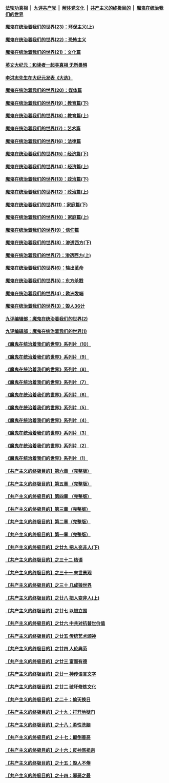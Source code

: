 

####  [法轮功真相](../../../../basic/blob/master/README.md?t=02021831) &nbsp;|&nbsp; [九评共产党](../../../../9ping.md/blob/master/README.md?t=02021831) &nbsp;|&nbsp; [解体党文化](../../../../jtdwh.md/blob/master/README.md?t=02021831)  &nbsp;|&nbsp; [共产主义的终极目的](../../../../gczydzjmd.md/blob/master/README.md?t=02021831) &nbsp;|&nbsp; [魔鬼在统治我们的世界](../../../../mgztzwmdsj.md/blob/master/README.md?t=02021831) 

#### [魔鬼在统治着我们的世界(23)：环保主义(上)](../pages/nsc422/n10688613.md?t=02021831) 

#### [魔鬼在统治着我们的世界(22)：恐怖主义](../pages/nsc422/n10614727.md?t=02021831) 

#### [魔鬼在统治着我们的世界(21)：文化篇](../pages/nsc422/n10597706.md?t=02021831) 

#### [英文大纪元：和读者一起寻真相 无所畏惧](../pages/nsc422/n12542027.md?t=02021831) 

#### [李洪志先生在大纪元发表《大选》](../pages/nsc422/n12534746.md?t=02021831) 

#### [魔鬼在统治着我们的世界(20)：媒体篇](../pages/nsc422/n10586579.md?t=02021831) 

#### [魔鬼在统治着我们的世界(19)：教育篇(下)](../pages/nsc422/n10564808.md?t=02021831) 

#### [魔鬼在统治着我们的世界(18)：教育篇(上)](../pages/nsc422/n10526970.md?t=02021831) 

#### [魔鬼在统治着我们的世界(17)：艺术篇](../pages/nsc422/n10499093.md?t=02021831) 

#### [魔鬼在统治着我们的世界(16)：法律篇](../pages/nsc422/n10485969.md?t=02021831) 

#### [魔鬼在统治着我们的世界(15)：经济篇(下)](../pages/nsc422/n10469975.md?t=02021831) 

#### [魔鬼在统治着我们的世界(14)：经济篇(上)](../pages/nsc422/n10457370.md?t=02021831) 

#### [魔鬼在统治着我们的世界(13)：政治篇(下)](../pages/nsc422/n10448270.md?t=02021831) 

#### [魔鬼在统治着我们的世界(12)：政治篇(上)](../pages/nsc422/n10444576.md?t=02021831) 

#### [魔鬼在统治着我们的世界(11)：家庭篇(下)](../pages/nsc422/n10440961.md?t=02021831) 

#### [魔鬼在统治着我们的世界(10)：家庭篇(上)](../pages/nsc422/n10435448.md?t=02021831) 

#### [魔鬼在统治着我们的世界(9)：信仰篇](../pages/nsc422/n10432159.md?t=02021831) 

#### [魔鬼在统治着我们的世界(8)：渗透西方(下)](../pages/nsc422/n10429603.md?t=02021831) 

#### [魔鬼在统治着我们的世界(7)：渗透西方(上)](../pages/nsc422/n10426013.md?t=02021831) 

#### [魔鬼在统治着我们的世界(6)：输出革命](../pages/nsc422/n10421536.md?t=02021831) 

#### [魔鬼在统治着我们的世界(5)：东方杀戮](../pages/nsc422/n10417707.md?t=02021831) 

#### [魔鬼在统治着我们的世界(4)：欧洲发端](../pages/nsc422/n10414890.md?t=02021831) 

#### [魔鬼在统治着我们的世界(3)：毁人36计](../pages/nsc422/n10411583.md?t=02021831) 

#### [九评编辑部：魔鬼在统治着我们的世界(2)](../pages/nsc422/n10410036.md?t=02021831) 

#### [九评编辑部：魔鬼在统治着我们的世界(1)](../pages/nsc422/n10406825.md?t=02021831) 

#### [《魔鬼在统治着我们的世界》系列片（10）](../pages/nsc422/n12292670.md?t=02021831) 

#### [《魔鬼在统治着我们的世界》系列片（9）](../pages/nsc422/n12290859.md?t=02021831) 

#### [《魔鬼在统治着我们的世界》系列片（8）](../pages/nsc422/n12287445.md?t=02021831) 

#### [《魔鬼在统治着我们的世界》系列片（7）](../pages/nsc422/n12283425.md?t=02021831) 

#### [《魔鬼在统治着我们的世界》系列片（6）](../pages/nsc422/n12282314.md?t=02021831) 

#### [《魔鬼在统治着我们的世界》系列片（5）](../pages/nsc422/n12281419.md?t=02021831) 

#### [《魔鬼在统治着我们的世界》系列片（4）](../pages/nsc422/n12274024.md?t=02021831) 

#### [《魔鬼在统治着我们的世界》系列片（3）](../pages/nsc422/n12271322.md?t=02021831) 

#### [《魔鬼在统治着我们的世界》系列片（2）](../pages/nsc422/n12269049.md?t=02021831) 

#### [《魔鬼在统治着我们的世界》系列片（1）](../pages/nsc422/n12267575.md?t=02021831) 

#### [【共产主义的终极目的】第六章 （完整版）](../pages/nsc422/n11428913.md?t=02021831) 

#### [【共产主义的终极目的】第五章 （完整版）](../pages/nsc422/n11428912.md?t=02021831) 

#### [【共产主义的终极目的】第四章 （完整版）](../pages/nsc422/n11428907.md?t=02021831) 

#### [【共产主义的终极目的】第三章（完整版）](../pages/nsc422/n11428848.md?t=02021831) 

#### [【共产主义的终极目的】第二章（完整版）](../pages/nsc422/n11428831.md?t=02021831) 

#### [【共产主义的终极目的】第一章（完整版）](../pages/nsc422/n11417651.md?t=02021831) 

#### [【共产主义的终极目的】之廿九 把人变非人(下)](../pages/nsc422/n11344140.md?t=02021831) 

#### [【共产主义的终极目的】之三十二 结语](../pages/nsc422/n11360535.md?t=02021831) 

#### [【共产主义的终极目的】之三十一 末世景观](../pages/nsc422/n11351129.md?t=02021831) 

#### [【共产主义的终极目的】之三十 几成狼世界](../pages/nsc422/n11348280.md?t=02021831) 

#### [【共产主义的终极目的】之廿八 把人变非人(上)](../pages/nsc422/n11340492.md?t=02021831) 

#### [【共产主义的终极目的】之廿七 以恨立国](../pages/nsc422/n11336944.md?t=02021831) 

#### [【共产主义的终极目的】之廿六 中共对抗普世价值](../pages/nsc422/n11324785.md?t=02021831) 

#### [【共产主义的终极目的】之廿五 传统艺术颂神](../pages/nsc422/n11296396.md?t=02021831) 

#### [【共产主义的终极目的】之廿四 人伦典范](../pages/nsc422/n11296397.md?t=02021831) 

#### [【共产主义的终极目的】之廿三 富而有德](../pages/nsc422/n11283598.md?t=02021831) 

#### [【共产主义的终极目的】之廿一 神传语言文字](../pages/nsc422/n11263265.md?t=02021831) 

#### [【共产主义的终极目的】之廿二 破坏修炼文化](../pages/nsc422/n11245728.md?t=02021831) 

#### [【共产主义的终极目的】之二十：偷天换日](../pages/nsc422/n11238846.md?t=02021831) 

#### [【共产主义的终极目的】之十九：打开地狱门](../pages/nsc422/n11206376.md?t=02021831) 

#### [【共产主义的终极目的】之十八：柔性洗脑](../pages/nsc422/n11199994.md?t=02021831) 

#### [【共产主义的终极目的】之十七：颠倒善恶](../pages/nsc422/n11179782.md?t=02021831) 

#### [【共产主义的终极目的】之十六：反神骂祖宗](../pages/nsc422/n11166798.md?t=02021831) 

#### [【共产主义的终极目的】之十五：毁人不倦](../pages/nsc422/n11166792.md?t=02021831) 

#### [【共产主义的终极目的】之十四：邪恶之最](../pages/nsc422/n11150249.md?t=02021831) 

